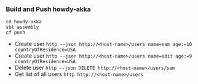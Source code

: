 ### Build and Push howdy-akka

```
cd howdy-akka
sbt assembly
cf push
```

* Create user ``http --json http://<host-name>/users name=sam age:=10 countryOfResidence=USA``
* Create user ``http --json http://<host-name>/users name=adit age:=9 countryOfResidence=USA``
* Delete user ``http --json DELETE http://<host-name>/users/sam``
* Get list of all users ``http http://<host-name>/users``


